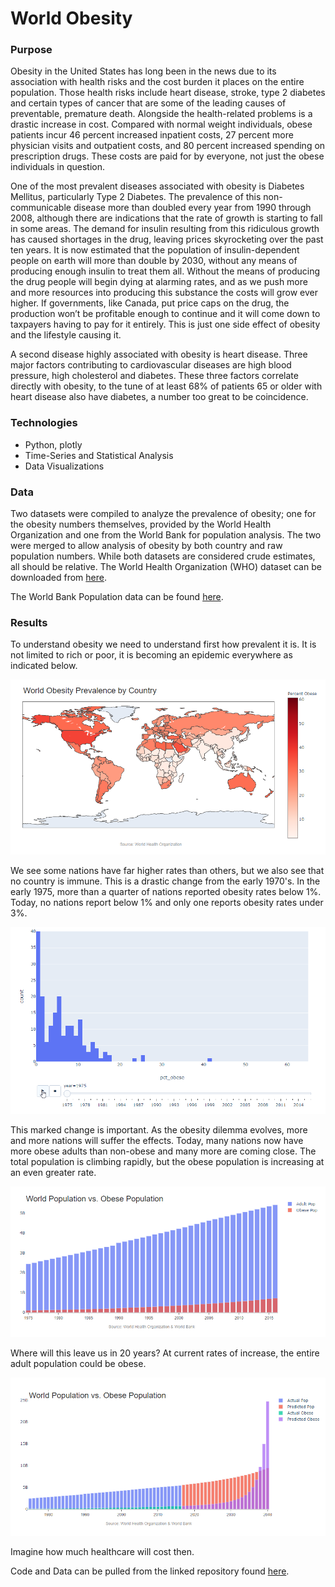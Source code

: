 # World Obesity

### Purpose
Obesity in the United States has long been in the news due to its association with health risks and the cost burden it places on the entire population.  Those health risks include heart disease, stroke, type 2 diabetes and certain types of cancer that are some of the leading causes of preventable, premature death. Alongside the health-related problems is a drastic increase in cost. Compared with normal weight individuals, obese patients incur 46 percent increased inpatient costs, 27 percent more physician visits and outpatient costs, and 80 percent increased spending on prescription drugs. These costs are paid for by everyone, not just the obese individuals in question. 

One of the most prevalent diseases associated with obesity is Diabetes Mellitus, particularly Type 2 Diabetes. The prevalence of this non-communicable disease more than doubled every year from 1990 through 2008, although there are indications that the rate of growth is starting to fall in some areas. The demand for insulin resulting from this ridiculous growth has caused shortages in the drug, leaving prices skyrocketing over the past ten years. It is now estimated that the population of insulin-dependent people on earth will more than double by 2030, without any means of producing enough insulin to treat them all. Without the means of producing the drug people will begin dying at alarming rates, and as we push more and more resources into producing this substance the costs will grow ever higher. If governments, like Canada, put price caps on the drug, the production won’t be profitable enough to continue and it will come down to taxpayers having to pay for it entirely. This is just one side effect of obesity and the lifestyle causing it. 

A second disease highly associated with obesity is heart disease. Three major factors contributing to cardiovascular diseases are high blood pressure, high cholesterol and diabetes. These three factors correlate directly with obesity, to the tune of at least 68% of patients 65 or older with heart disease also have diabetes, a number too great to be coincidence.  


### Technologies
* Python, plotly
* Time-Series and Statistical Analysis
* Data Visualizations

### Data
Two datasets were compiled to analyze the prevalence of obesity; one for the obesity numbers themselves, provided by the World Health Organization and one from the World Bank for population analysis. The two were merged to allow analysis of obesity by both country and raw population numbers. While both datasets are considered crude estimates, all should be relative. 
The World Health Organization (WHO) dataset can be downloaded from [here](https://www.who.int/data/gho/data/themes/theme-details/GHO/body-mass-index-(bmi)).

The World Bank Population data can be found [here](https://datacatalog.worldbank.org/dataset/population-estimates-and-projections).

### Results
To understand obesity we need to understand first how prevalent it is. It is not limited to rich or poor, it is becoming an epidemic everywhere as indicated below.

![](images/obs_map.png)

We see some nations have far higher rates than others, but we also see that no country is immune. This is a drastic change from the early 1970's. In the early 1975, more than a quarter of nations reported obesity rates below 1%. Today, no nations report below 1% and only one reports obesity rates under 3%.

![](images/obs_hist_ani.gif)

This marked change is important. As the obesity dilemma evolves, more and more nations will suffer the effects. Today, many nations now have more obese adults than non-obese and many more are coming close. The total population is climbing rapidly, but the obese population is increasing at an even greater rate. 

![](images/obs_pop.png)

Where will this leave us in 20 years? At current rates of increase, the entire adult population could be obese. 

![](images/obs_pop_future.png)

Imagine how much healthcare will cost then.

Code and Data can be pulled from the linked repository found [here](https://github.com/midumass/World_Obesity/tree/master/).
